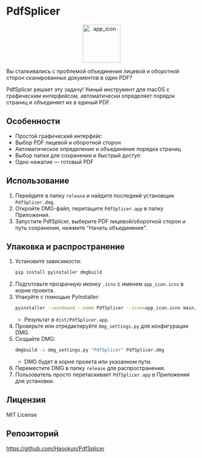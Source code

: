 # PdfSplicer

<div align="center">
  <img width="100" height="100" alt="app_icon" src="https://github.com/user-attachments/assets/a3f9089a-cf94-43be-b485-f682a43492c6" />
</div>

Вы сталкивались с проблемой объединения лицевой и оборотной сторон сканированных документов в один PDF?

PdfSplicer решает эту задачу! Умный инструмент для macOS с графическим интерфейсом, автоматически определяет порядок страниц и объединяет их в единый PDF.

## Особенности
- Простой графический интерфейс
- Выбор PDF лицевой и оборотной сторон
- Автоматическое определение и объединение порядка страниц
- Выбор папки для сохранения и быстрый доступ
- Одно нажатие — готовый PDF

## Использование
1. Перейдите в папку `release` и найдите последний установщик `PdfSplicer.dmg`.
2. Откройте DMG-файл, перетащите `PdfSplicer.app` в папку Приложения.
3. Запустите PdfSplicer, выберите PDF лицевой/оборотной сторон и путь сохранения, нажмите "Начать объединение".

## Упаковка и распространение
1. Установите зависимости:
   ```bash
   pip install pyinstaller dmgbuild
   ```
2. Подготовьте прозрачную иконку `.icns` с именем `app_icon.icns` в корне проекта.
3. Упакуйте с помощью PyInstaller:
   ```bash
   pyinstaller --windowed --name PdfSplicer --icon=app_icon.icns main.py
   ```
   - Результат в `dist/PdfSplicer.app`.
4. Проверьте или отредактируйте `dmg_settings.py` для конфигурации DMG.
5. Создайте DMG:
   ```bash
   dmgbuild -s dmg_settings.py "PdfSplicer" PdfSplicer.dmg
   ```
   - DMG будет в корне проекта или указанном пути.
6. Переместите DMG в папку `release` для распространения.
7. Пользователь просто перетаскивает `PdfSplicer.app` в Приложения для установки.

## Лицензия
MIT License

## Репозиторий
https://github.com/Haookun/PdfSplicer
